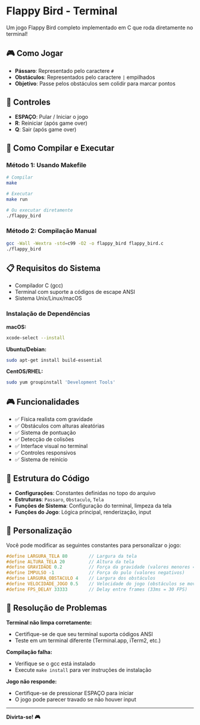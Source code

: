 # Flappy Bird - Terminal

Um jogo Flappy Bird completo implementado em C que roda diretamente no terminal!

## 🎮 Como Jogar

- **Pássaro**: Representado pelo caractere `#`
- **Obstáculos**: Representados pelo caractere `|` empilhados
- **Objetivo**: Passe pelos obstáculos sem colidir para marcar pontos

## 🎯 Controles

- **ESPAÇO**: Pular / Iniciar o jogo
- **R**: Reiniciar (após game over)
- **Q**: Sair (após game over)

## 🚀 Como Compilar e Executar

### Método 1: Usando Makefile
```bash
# Compilar
make

# Executar
make run

# Ou executar diretamente
./flappy_bird
```

### Método 2: Compilação Manual
```bash
gcc -Wall -Wextra -std=c99 -O2 -o flappy_bird flappy_bird.c
./flappy_bird
```

## 📋 Requisitos do Sistema

- Compilador C (gcc)
- Terminal com suporte a códigos de escape ANSI
- Sistema Unix/Linux/macOS

### Instalação de Dependências

**macOS:**
```bash
xcode-select --install
```

**Ubuntu/Debian:**
```bash
sudo apt-get install build-essential
```

**CentOS/RHEL:**
```bash
sudo yum groupinstall 'Development Tools'
```

## 🎮 Funcionalidades

- ✅ Física realista com gravidade
- ✅ Obstáculos com alturas aleatórias
- ✅ Sistema de pontuação
- ✅ Detecção de colisões
- ✅ Interface visual no terminal
- ✅ Controles responsivos
- ✅ Sistema de reinício

## 🔧 Estrutura do Código

- **Configurações**: Constantes definidas no topo do arquivo
- **Estruturas**: `Passaro`, `Obstaculo`, `Tela`
- **Funções de Sistema**: Configuração do terminal, limpeza da tela
- **Funções do Jogo**: Lógica principal, renderização, input

## 🎨 Personalização

Você pode modificar as seguintes constantes para personalizar o jogo:

```c
#define LARGURA_TELA 80        // Largura da tela
#define ALTURA_TELA 20         // Altura da tela
#define GRAVIDADE 0.2          // Força da gravidade (valores menores = mais suave)
#define IMPULSO -1             // Força do pulo (valores negativos)
#define LARGURA_OBSTACULO 4    // Largura dos obstáculos
#define VELOCIDADE_JOGO 0.5    // Velocidade do jogo (obstáculos se movem a cada 2 frames)
#define FPS_DELAY 33333        // Delay entre frames (33ms = 30 FPS)
```


## 🐛 Resolução de Problemas

**Terminal não limpa corretamente:**
- Certifique-se de que seu terminal suporta códigos ANSI
- Teste em um terminal diferente (Terminal.app, iTerm2, etc.)

**Compilação falha:**
- Verifique se o gcc está instalado
- Execute `make install` para ver instruções de instalação

**Jogo não responde:**
- Certifique-se de pressionar ESPAÇO para iniciar
- O jogo pode parecer travado se não houver input

---

**Divirta-se! 🎮**



